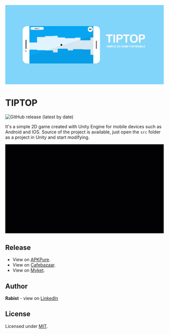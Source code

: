 ![catalog](docs/catalog.jpg)

# TIPTOP

![GitHub release (latest by date)](https://img.shields.io/github/v/release/geraked/game-tiptop)

It's a simple 2D game created with Unity Engine for mobile devices such as Android and IOS. Source of the project is available, just open the `src` folder as a project in Unity and start modifying.

<p align="center">
    <img src="docs/gameplay.gif" alt="gameplay">
</p>

## Release
- View on [APKPure](https://apkpure.com/p/ir.geraked.tiptop).
- View on [Cafebazaar](https://cafebazaar.ir/app/ir.geraked.tiptop).
- View on [Myket](https://myket.ir/app/ir.geraked.tiptop).

## Author
**Rabist** - view on [LinkedIn](https://www.linkedin.com/in/rabist)

## License
Licensed under [MIT](LICENSE).
